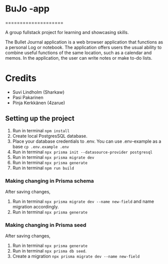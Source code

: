 # BuJo -app

====================

A group fullstack project for learning and showcasing skills.

The Bullet Journal application is a web browser application that functions as a personal Log or notebook. The application offers users the usual ability to combine useful functions of the same location, such as a calendar and memos. In the application, the user can write notes or make to-do lists.

# Credits

-   Suvi Lindholm (Sharkaw)
-   Pasi Pakarinen
-   Pinja Kerkkänen (4zarue)

## Setting up the project

1. Run in terminal `npm install`
2. Create local PostgresSQL database.
3. Place your database credentials to .env. You can use .env-example as a base `cp .env.example .env`
4. Run in terminal `npx prisma init --datasource-provider postgresql`
5. Run in terminal `npx prisma migrate dev`
6. Run in terminal `npx prisma generate`
7. Run in terminal `npm run build`

### Making changing in Prisma schema

After saving changes,

1. Run in terminal `npx prisma migrate dev --name new-field` and name migration accordingly.
2. Run in terminal `npx prisma generate`

### Making changing in Prisma seed

After saving changes,

1. Run in terminal `npx prisma generate`
2. Run in terminal `npx prisma db seed`.
3. Create a migration `npx prisma migrate dev --name new-field`
